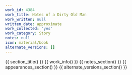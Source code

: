 ```yaml
---
work_id: 4384
work_title: Notes of a Dirty Old Man
work_written: null
written_date: approximate
work_collected: 'yes'
work_category: Story
notes: null
icon: material/book
alternate_versions: []
---
```


{{ section_title() }}
{{ work_info() }}
{{ notes_section() }}
{{ appearances_section() }}
{{ alternate_versions_section() }}